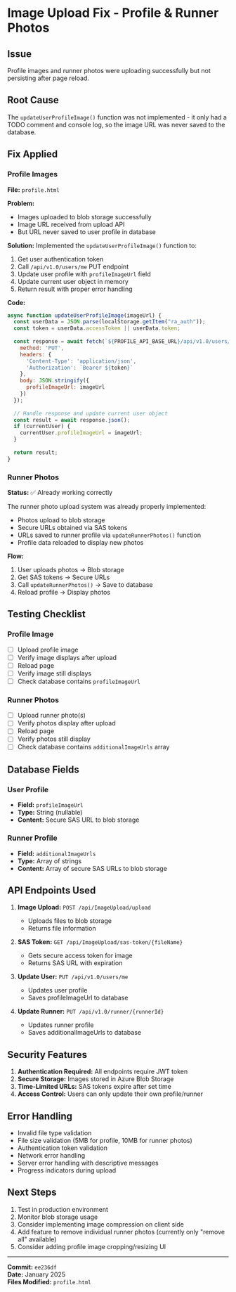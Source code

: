 # Image Upload Fix - Profile & Runner Photos

## Issue
Profile images and runner photos were uploading successfully but not persisting after page reload.

## Root Cause
The `updateUserProfileImage()` function was not implemented - it only had a TODO comment and console log, so the image URL was never saved to the database.

## Fix Applied

### Profile Images
**File:** `profile.html`

**Problem:** 
- Images uploaded to blob storage successfully
- Image URL received from upload API
- But URL never saved to user profile in database

**Solution:**
Implemented the `updateUserProfileImage()` function to:
1. Get user authentication token
2. Call `/api/v1.0/users/me` PUT endpoint
3. Update user profile with `profileImageUrl` field
4. Update current user object in memory
5. Return result with proper error handling

**Code:**
```javascript
async function updateUserProfileImage(imageUrl) {
  const userData = JSON.parse(localStorage.getItem("ra_auth"));
  const token = userData.accessToken || userData.token;
  
  const response = await fetch(`${PROFILE_API_BASE_URL}/api/v1.0/users/me`, {
    method: 'PUT',
    headers: {
      'Content-Type': 'application/json',
      'Authorization': `Bearer ${token}`
    },
    body: JSON.stringify({
      profileImageUrl: imageUrl
    })
  });
  
  // Handle response and update current user object
  const result = await response.json();
  if (currentUser) {
    currentUser.profileImageUrl = imageUrl;
  }
  
  return result;
}
```

### Runner Photos
**Status:** ✅ Already working correctly

The runner photo upload system was already properly implemented:
- Photos upload to blob storage
- Secure URLs obtained via SAS tokens
- URLs saved to runner profile via `updateRunnerPhotos()` function
- Profile data reloaded to display new photos

**Flow:**
1. User uploads photos → Blob storage
2. Get SAS tokens → Secure URLs
3. Call `updateRunnerPhotos()` → Save to database
4. Reload profile → Display photos

## Testing Checklist

### Profile Image
- [ ] Upload profile image
- [ ] Verify image displays after upload
- [ ] Reload page
- [ ] Verify image still displays
- [ ] Check database contains `profileImageUrl`

### Runner Photos
- [ ] Upload runner photo(s)
- [ ] Verify photos display after upload
- [ ] Reload page  
- [ ] Verify photos still display
- [ ] Check database contains `additionalImageUrls` array

## Database Fields

### User Profile
- **Field:** `profileImageUrl`
- **Type:** String (nullable)
- **Content:** Secure SAS URL to blob storage

### Runner Profile
- **Field:** `additionalImageUrls`
- **Type:** Array of strings
- **Content:** Array of secure SAS URLs to blob storage

## API Endpoints Used

1. **Image Upload:** `POST /api/ImageUpload/upload`
   - Uploads files to blob storage
   - Returns file information

2. **SAS Token:** `GET /api/ImageUpload/sas-token/{fileName}`
   - Gets secure access token for image
   - Returns SAS URL with expiration

3. **Update User:** `PUT /api/v1.0/users/me`
   - Updates user profile
   - Saves profileImageUrl to database

4. **Update Runner:** `PUT /api/v1.0/runner/{runnerId}`
   - Updates runner profile
   - Saves additionalImageUrls to database

## Security Features

1. **Authentication Required:** All endpoints require JWT token
2. **Secure Storage:** Images stored in Azure Blob Storage
3. **Time-Limited URLs:** SAS tokens expire after set time
4. **Access Control:** Users can only update their own profile/runner

## Error Handling

- Invalid file type validation
- File size validation (5MB for profile, 10MB for runner photos)
- Authentication token validation
- Network error handling
- Server error handling with descriptive messages
- Progress indicators during upload

## Next Steps

1. Test in production environment
2. Monitor blob storage usage
3. Consider implementing image compression on client side
4. Add feature to remove individual runner photos (currently only "remove all" available)
5. Consider adding profile image cropping/resizing UI

---

**Commit:** `ee236df`  
**Date:** January 2025  
**Files Modified:** `profile.html`
